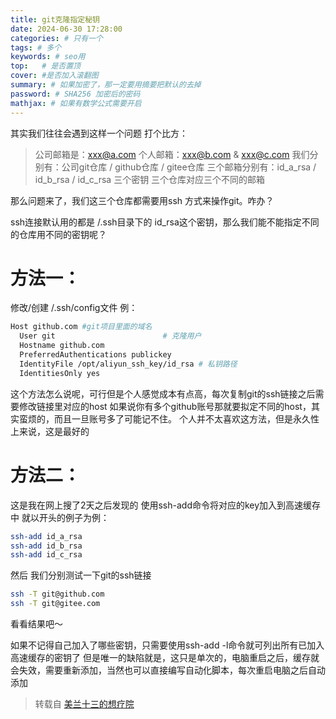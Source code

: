 ```yaml
---
title: git克隆指定秘钥
date: 2024-06-30 17:28:00
categories: # 只有一个
tags: # 多个
keywords: # seo用
top:   # 是否置顶
cover: #是否加入滚翻图
summary: # 如果加密了，那一定要用摘要把默认的去掉
password: # SHA256 加密后的密码
mathjax: # 如果有数学公式需要开启
---
```


其实我们往往会遇到这样一个问题
打个比方：
> 公司邮箱是：xxx@a.com
个人邮箱：xxx@b.com & xxx@c.com
我们分别有：公司git仓库 / github仓库 / gitee仓库
三个邮箱分别有：id_a_rsa / id_b_rsa / id_c_rsa 三个密钥
三个仓库对应三个不同的邮箱

那么问题来了，我们这三个仓库都需要用ssh 方式来操作git。咋办？

ssh连接默认用的都是 /.ssh目录下的 id_rsa这个密钥，那么我们能不能指定不同的仓库用不同的密钥呢？

# 方法一：
修改/创建 /.ssh/config文件
例：
``` bash
Host github.com #git项目里面的域名
  User git                        # 克隆用户
  Hostname github.com
  PreferredAuthentications publickey
  IdentityFile /opt/aliyun_ssh_key/id_rsa # 私钥路径
  IdentitiesOnly yes
```
这个方法怎么说呢，可行但是个人感觉成本有点高，每次复制git的ssh链接之后需要修改链接里对应的host
如果说你有多个github账号那就要拟定不同的host，其实蛮烦的，而且一旦账号多了可能记不住。
个人并不太喜欢这方法，但是永久性上来说，这是最好的

# 方法二：
这是我在网上搜了2天之后发现的
使用ssh-add命令将对应的key加入到高速缓存中
就以开头的例子为例：
```bash
ssh-add id_a_rsa
ssh-add id_b_rsa
ssh-add id_c_rsa
```
然后 我们分别测试一下git的ssh链接
```bash
ssh -T git@github.com
ssh -T git@gitee.com
```
看看结果吧～

如果不记得自己加入了哪些密钥，只需要使用ssh-add -l命令就可列出所有已加入高速缓存的密钥了
但是唯一的缺陷就是，这只是单次的，电脑重启之后，缓存就会失效，需要重新添加，当然也可以直接编写自动化脚本，每次重启电脑之后自动添加

> 转载自 [美兰十三的想疗院](https://lunashu.org/git-clone-ssh-key/)